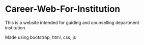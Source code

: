# Career-Web-For-Institution
This is a website intended for guiding and counselling department institution.

Made using bootstrap, html, css, js
